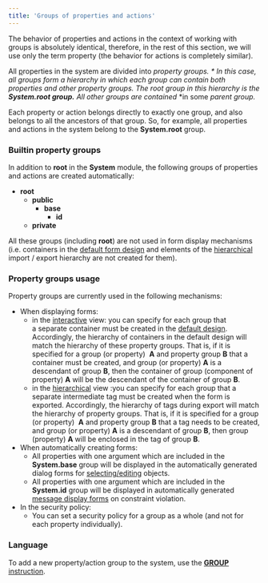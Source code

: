 ```yaml
---
title: 'Groups of properties and actions'
---
```


The behavior of properties and actions in the context of working with groups is absolutely identical, therefore, in the rest of this section, we will use only the term property (the behavior for actions is completely similar).

All [p](Properties.md)roperties in the system are divided into *property groups. * In this case, all groups form a hierarchy in which each group can contain both properties and other property groups. The root group in this hierarchy is the **System.root group.** All other groups are contained* *in some *parent group.*

Each property or action belongs directly to exactly one group, and also belongs to all the ancestors of that group. So, for example, all properties and actions in the system belong to the **System.root** group.

### Builtin property groups

In addition to **root** in the **System** module, the following groups of properties and actions are created automatically:

-   **root**
    -   **public**
        -   **base**
            -   **id**
    -   **private**

All these groups (including **root**) are not used in form display mechanisms (i.e. containers in the [default form design](Form_design.md#Formdesign-defaultDesign) and elements of the [hierarchical](Structured_view.md#Structuredview-hierarchy) import / export hierarchy are not created for them).

### Property groups usage

Property groups are currently used in the following mechanisms:

-   When displaying forms:
    -   in the [interactive](Interactive_view.md) view: you can specify for each group that a separate container must be created in the [default design](Form_design.md#Formdesign-defaultDesign). Accordingly, the hierarchy of containers in the default design will match the hierarchy of these property groups. That is, if it is specified for a group (or property)  **A** and property group **B** that a container must be created, and group (or property) **A** is a descendant of group **B**, then the container of group (component of property) **A** will be the descendant of the container of group **B**.
    -   in the [hierarchical](Structured_view.md#Structuredview-hierarchy) view :you can specify for each group that a separate intermediate tag must be created when the form is exported. Accordingly, the hierarchy of tags during export will match the hierarchy of property groups. That is, if it is specified for a group (or property)  **A** and property group **B** that a tag needs to be created, and group (or property) **A** is a descendant of group **B**, then group (property) **A** will be enclosed in the tag of group **B**. 
-   When automatically creating forms:
    -   All properties with one argument which are included in the **System.base** group will be displayed in the automatically generated dialog forms for [selecting/editing](Interactive_view.md#Interactiveview-edtClass) objects. 
    -   All properties with one argument which are included in the **System.id** group will be displayed in automatically generated [message display forms](Constraints.md#Constraints-message) on constraint violation.
-   In the security policy:
    -   You can set a security policy for a group as a whole (and not for each property individually).

### Language

To add a new property/action group to the system, use the [**GROUP** instruction](GROUP_instruction.md).


  
